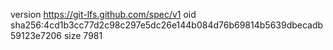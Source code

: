 version https://git-lfs.github.com/spec/v1
oid sha256:4cd1b3cc77d2c98c297e5dc26e144b084d76b69814b5639dbecadb59123e7206
size 7981
